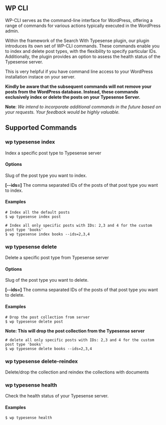 ## WP CLI

WP-CLI serves as the command-line interface for WordPress, offering a range of commands for various actions typically executed in the WordPress admin.

Within the framework of the Search With Typesense plugin, our plugin introduces its own set of WP-CLI commands. These commands enable you to index and delete post types, with the flexibility to specify particular IDs. Additionally, the plugin provides an option to assess the health status of the Typesense server.

This is very helpful if you have command line access to your WordPress installation instace on your server.

**Kindly be aware that the subsequent commands will not remove your posts from the WordPress database. Instead, these commands exclusively index or delete the posts on your Typesense Server.**

**Note**: *We intend to incorporate additional commands in the future based on your requests. Your feedback would be highly valuable.*

## Supported Commands

### wp typesense index

Index a specific post type to Typesense server

#### Options

**<post-type>**
	Slug of the post type you want to index.

**[--ids=<post-ids>]**
	The comma separated IDs of the posts of that post type you want to index.

#### Examples

```
# Index all the default posts
$ wp typesense index post
```

```
# Index all only specific posts with IDs: 2,3 and 4 for the custom post type 'books'
$ wp typesense index books --ids=2,3,4
```

### wp typesense delete

Delete a specific post type from Typesense server

#### Options

**<post-type>**
	Slug of the post type you want to delete.

**[--ids=<post-ids>]**
	The comma separated IDs of the posts of that post type you want to delete.

#### Examples

```
# Drop the post collection from server
$ wp typesense delete post
```
**Note: This will drop the post collection from the Typesense server**


```
# delete all only specific posts with IDs: 2,3 and 4 for the custom post type 'books'
$ wp typesense delete books --ids=2,3,4
```

### wp typesense delete-reindex

Delete/drop the collection and reindex the collections with documents

### wp typesense health

Check the health status of your Typesense server.

#### Examples

```
$ wp typesense health
```